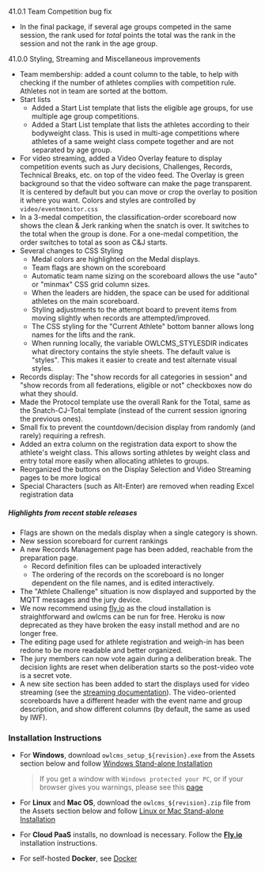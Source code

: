 41.0.1	Team Competition bug fix

- In the final package, if several age groups competed in the same session, the rank used for *total* points the total was the rank in the session and not the rank in the age group.

41.0.0	Styling, Streaming and Miscellaneous improvements

- Team membership: added a count column to the table, to help with checking if the number of athletes complies with competition rule.  Athletes not in team are sorted at the bottom.
- Start lists
  - Added a Start List template that lists the eligible age groups, for use multiple age group competitions.
  - Added a Start List template that lists the athletes according to their bodyweight class.  This is used in multi-age competitions where athletes of a same weight class compete together and are not separated by age group.
- For video streaming, added a Video Overlay feature to display competition events such as Jury decisions, Challenges, Records, Technical Breaks, etc. on top of the video feed.  The Overlay is green background so that the video software can make the page transparent.  It is centered by default but you can move or crop the overlay to position it where you want.
  Colors and styles are controlled by `video/eventmonitor.css`
- In a 3-medal competition, the classification-order scoreboard now shows the clean & Jerk ranking when the snatch is over. It switches to the total when the group is done.  For a one-medal competition, the order switches to total as soon as C&J starts.
- Several changes to CSS Styling
  - Medal colors are highlighted on the Medal displays.
  - Team flags are shown on the scoreboard
  - Automatic team name sizing on the scoreboard allows the use "auto" or "minmax" CSS grid column sizes.
  - When the leaders are hidden, the space can be used for additional athletes on the main scoreboard.
  - Styling adjustments to the attempt board to prevent items from moving slightly when records are attempted/improved.
  - The CSS styling for the "Current Athlete" bottom banner allows long names for the lifts and the rank.
  - When running locally, the variable OWLCMS_STYLESDIR indicates what directory contains the style sheets.  The default value is "styles". This makes it easier to create and test alternate visual styles.
- Records display: The "show records for all categories in session" and "show records from all federations, eligible or not" checkboxes now do what they should.
- Made the Protocol template use the overall Rank for the Total, same as the Snatch-CJ-Total template (instead of the current session ignoring the previous ones).
- Small fix to prevent the countdown/decision display from randomly (and rarely) requiring a refresh.
- Added an extra column on the registration data export to show the athlete's weight class. This allows sorting athletes by weight class and entry total more easily when allocating athletes to groups.
- Reorganized the buttons on the Display Selection and Video Streaming pages to be more logical
- Special Characters (such as Alt-Enter) are removed when reading Excel registration data

##### Highlights from recent stable releases

- Flags are shown on the medals display when a single category is shown.
- New session scoreboard for current rankings
- A new Records Management page has been added, reachable from the preparation page.
  - Record definition files can be uploaded interactively 
  - The ordering of the records on the scoreboard is no longer dependent on the file names, and is edited interactively.
- The "Athlete Challenge" situation is now displayed and supported by the MQTT messages and the jury device.
- We now recommend using [fly.io](https://${env.REPO_OWNER}.github.io/${env.O_REPO_NAME}/#/Fly) as the cloud installation is straightforward and owlcms can be run for free. Heroku is now deprecated as they have broken the easy install method and are no longer free.
- The editing page used for athlete registration and weigh-in has been redone to be more readable and better organized.
- The jury members can now vote again during a deliberation break. The decision lights are reset when deliberation starts so the post-video vote is a secret vote. 
- A new site section has been added to start the displays used for video streaming (see the [streaming documentation](https://${env.REPO_OWNER}.github.io/${env.O_REPO_NAME}/#/OBS?id=_2-setup-owlcms-with-some-data)). The video-oriented scoreboards have a different header with the event name and group description, and show different columns (by default, the same as used by IWF).


### **Installation Instructions**

  - For **Windows**, download `owlcms_setup_${revision}.exe` from the Assets section below and follow [Windows Stand-alone Installation](https://${env.REPO_OWNER}.github.io/${env.O_REPO_NAME}/#/LocalWindowsSetup)

    > If you get a window with `Windows protected your PC`, or if your browser gives you warnings, please see this [page](https://owlcms.github.io/owlcms4-prerelease/#/DefenderOff)

  - For **Linux** and **Mac OS**, download the `owlcms_${revision}.zip` file from the Assets section below and follow [Linux or Mac Stand-alone Installation](https://${env.REPO_OWNER}.github.io/${env.O_REPO_NAME}/#/LocalLinuxMacSetup)

  - For **Cloud PaaS** installs, no download is necessary. Follow the **[Fly.io](https://${env.REPO_OWNER}.github.io/${env.O_REPO_NAME}/#Fly)** installation instructions.

  - For self-hosted **Docker**, see [Docker](https://${env.REPO_OWNER}.github.io/${env.O_REPO_NAME}/#/LocalWindowsSetup)

